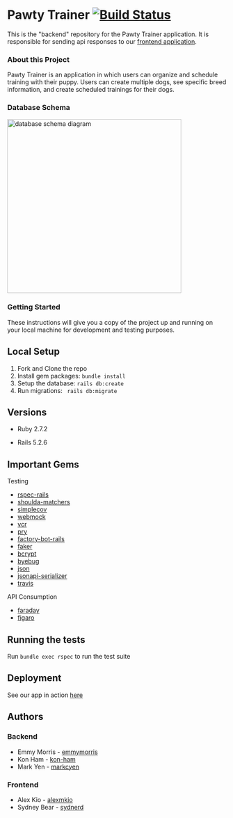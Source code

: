 # Pawty Trainer [![Build Status](https://app.travis-ci.com/Pawty-Trainer/pawty-trainer-api.svg?branch=main)](https://app.travis-ci.com/Pawty-Trainer/pawty-trainer-api)

This is the "backend" repository for the Pawty Trainer application. It is responsible for sending api responses to our [frontend application](https://github.com/Pawty-Trainer/pawty-trainer).

### About this Project

Pawty Trainer is an application in which users can organize and schedule training with their puppy. Users can create multiple dogs, see specific breed information, and create scheduled trainings for their dogs.

### Database Schema
<!-- upload image here -->
<img width="400" alt="database schema diagram" src="https://user-images.githubusercontent.com/77904287/131035076-d2ae8a04-aeeb-43cf-8a8f-60239182141e.png">

### Getting Started

These instructions will give you a copy of the project up and running on
your local machine for development and testing purposes.

## Local Setup

1. Fork and Clone the repo
2. Install gem packages: `bundle install`
3. Setup the database: `rails db:create`
4. Run migrations: ` rails db:migrate`

## Versions

- Ruby 2.7.2

- Rails 5.2.6

## Important Gems
Testing
* [rspec-rails](https://github.com/rspec/rspec-rails)
* [shoulda-matchers](https://github.com/thoughtbot/shoulda-matchers)
* [simplecov](https://github.com/simplecov-ruby/simplecov)
* [webmock](https://github.com/bblimke/webmock)
* [vcr](https://github.com/vcr/vcr)
* [pry](https://github.com/pry/pry)
* [factory-bot-rails](https://github.com/thoughtbot/factory_bot_rails)
* [faker](https://github.com/faker-ruby/faker)
* [bcrypt](https://github.com/bcrypt-ruby/bcrypt-ruby)
* [byebug](https://github.com/deivid-rodriguez/byebug)
* [json](https://github.com/flori/json)
* [jsonapi-serializer](https://github.com/jsonapi-serializer/jsonapi-serializer)
* [travis](https://github.com/travis-ci/travis.rb)

API Consumption
* [faraday](https://github.com/lostisland/faraday)
* [figaro](https://github.com/laserlemon/figaro)
## Running the tests

Run `bundle exec rspec` to run the test suite

## Deployment

See our app in action [here](https://pawty-trainer-api.herokuapp.com/)

## Authors
### Backend
- Emmy Morris - [emmymorris](https://github.com/EmmyMorris)
- Kon Ham - [kon-ham](https://github.com/kon-ham)
- Mark Yen - [markcyen](https://github.com/markcyen)
### Frontend
- Alex Kio - [alexmkio](https://github.com/alexmkio)
- Sydney Bear - [sydnerd](https://github.com/sydnerd)
